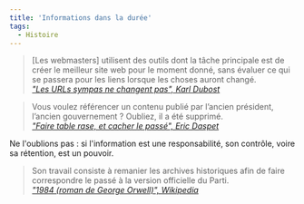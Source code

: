 ```yaml
---
title: 'Informations dans la durée'
tags:
  - Histoire
---
```


> [Les webmasters] utilisent des outils dont la tâche principale est de créer le
> meilleur site web pour le moment donné, sans évaluer ce qui se passera pour
> les liens lorsque les choses auront changé.  
>  <cite>["Les URLs sympas ne changent pas", Karl Dubost](http://www.la-grange.net/w3c/Style/URI '"Les URLs sympas ne changent pas", Karl Dubost')</cite>

> Vous voulez référencer un contenu publié par l’ancien président, l’ancien
> gouvernement&nbsp;? Oubliez, il a été supprimé.  
>  <cite>["Faire table rase, et cacher le passé", Eric Daspet](https://n.survol.fr/n/faire-table-rase-et-cacher-le-passe '"Faire table rase, et cacher le passé", Eric Daspet')</cite>

Ne l'oublions pas&nbsp;: si l'information est une responsabilité, son contrôle,
voire sa rétention, est un pouvoir.

> Son travail consiste à remanier les archives historiques afin de faire
> correspondre le passé à la version officielle du Parti.  
>  <cite>["1984 (roman de George Orwell)", Wikipedia](<http://www.wikiwand.com/fr/1984_(roman)> '"1984 (roman)", Wikipedia')</cite>
